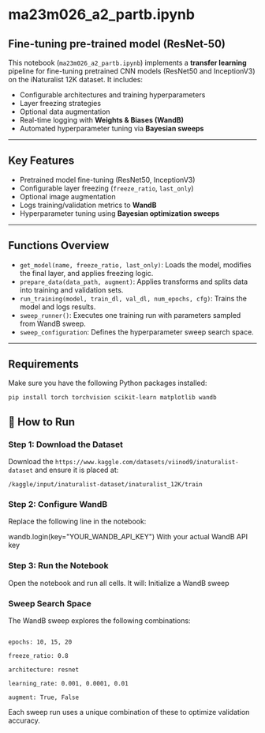 # ma23m026_a2_partb.ipynb

## Fine-tuning pre-trained model (ResNet-50)

This notebook (`ma23m026_a2_partb.ipynb`) implements a **transfer learning** pipeline for fine-tuning pretrained CNN models (ResNet50 and InceptionV3) on the iNaturalist 12K dataset. It includes:

- Configurable architectures and training hyperparameters
- Layer freezing strategies
- Optional data augmentation
- Real-time logging with **Weights & Biases (WandB)**
- Automated hyperparameter tuning via **Bayesian sweeps**

---

## Key Features

- Pretrained model fine-tuning (ResNet50, InceptionV3)
- Configurable layer freezing (`freeze_ratio`, `last_only`)
- Optional image augmentation
- Logs training/validation metrics to **WandB**
- Hyperparameter tuning using **Bayesian optimization sweeps**

---

## Functions Overview

- `get_model(name, freeze_ratio, last_only)`: Loads the model, modifies the final layer, and applies freezing logic.
- `prepare_data(data_path, augment)`: Applies transforms and splits data into training and validation sets.
- `run_training(model, train_dl, val_dl, num_epochs, cfg)`: Trains the model and logs results.
- `sweep_runner()`: Executes one training run with parameters sampled from WandB sweep.
- `sweep_configuration`: Defines the hyperparameter sweep search space.

---

## Requirements

Make sure you have the following Python packages installed:

```
pip install torch torchvision scikit-learn matplotlib wandb

```
## 🚀 How to Run

### Step 1: Download the Dataset

Download the ```https://www.kaggle.com/datasets/viinod9/inaturalist-dataset```  and ensure it is placed at:

```
/kaggle/input/inaturalist-dataset/inaturalist_12K/train

```

### Step 2: Configure WandB
Replace the following line in the notebook:

wandb.login(key="YOUR_WANDB_API_KEY")
With your actual WandB API key 

### Step 3: Run the Notebook
Open the notebook and run all cells. It will:
Initialize a WandB sweep

### Sweep Search Space
The WandB sweep explores the following combinations:

```

epochs: 10, 15, 20

freeze_ratio: 0.8

architecture: resnet

learning_rate: 0.001, 0.0001, 0.01

augment: True, False

```

Each sweep run uses a unique combination of these to optimize validation accuracy.

